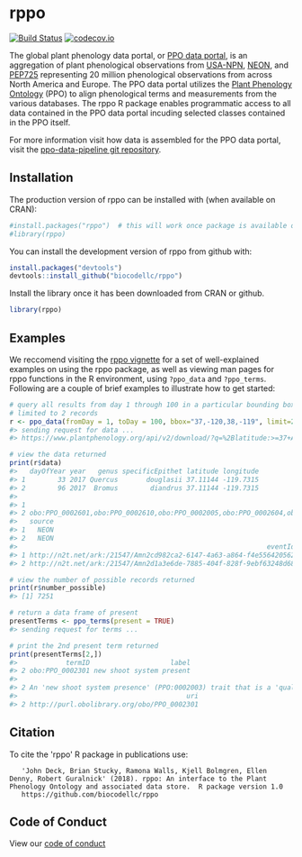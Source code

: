 
<!-- README.md is generated from README.Rmd. Please edit that file -->
rppo
====

[![Build Status](https://travis-ci.org/biocodellc/rppo.svg?branch=master)](https://travis-ci.org/biocodellc/rppo) [![codecov.io](https://codecov.io/github/r-lib/covr/coverage.svg?branch=master)](https://codecov.io/github/r-lib/covr?branch=master)

The global plant phenology data portal, or [PPO data portal](https://www.plantphenology.org/), is an aggregation of plant phenological observations from [USA-NPN](https://www.usanpn.org/usa-national-phenology-network), [NEON](https://www.neonscience.org/), and [PEP725](http://www.pep725.eu/) representing 20 million phenological observations from across North America and Europe. The PPO data portal utilizes the [Plant Phenology Ontology](https://github.com/PlantPhenoOntology/ppo/) (PPO) to align phenological terms and measurements from the various databases. The rppo R package enables programmatic access to all data contained in the PPO data portal incuding selected classes contained in the PPO itself.

For more information visit how data is assembled for the PPO data portal, visit the [ppo-data-pipeline git repository](https://github.com/biocodellc/ppo-data-pipeline).

Installation
------------

The production version of rppo can be installed with (when available on CRAN):

``` r
#install.packages("rppo")  # this will work once package is available on CRAN
#library(rppo)
```

You can install the development version of rppo from github with:

``` r
install.packages("devtools")
devtools::install_github("biocodellc/rppo")
```

Install the library once it has been downloaded from CRAN or github.

``` r
library(rppo)
```

Examples
--------

We reccomend visiting the [rppo vignette](http://htmlpreview.github.io/?https://github.com/biocodellc/rppo/blob/master/vignettes/rppo-vignette.html) for a set of well-explained examples on using the rppo package, as well as viewing man pages for rppo functions in the R environment, using `?ppo_data` and `?ppo_terms`. Following are a couple of brief examples to illustrate how to get started:

``` r
# query all results from day 1 through 100 in a particular bounding box, 
# limited to 2 records
r <- ppo_data(fromDay = 1, toDay = 100, bbox="37,-120,38,-119", limit=2)
#> sending request for data ...
#> https://www.plantphenology.org/api/v2/download/?q=%2Blatitude:>=37+AND+%2Blatitude:<=38+AND+%2Blongitude:>=-120+AND+%2Blongitude:<=-119+AND+%2BdayOfYear:>=1+AND+%2BdayOfYear:<=100+AND+source:USA-NPN,NEON&source=latitude,longitude,year,dayOfYear,termID&limit=2

# view the data returned
print(r$data)
#>   dayOfYear year   genus specificEpithet latitude longitude
#> 1        33 2017 Quercus       douglasii 37.11144 -119.7315
#> 2        96 2017  Bromus        diandrus 37.11144 -119.7315
#>                                                                                                                                                                                                                                            termID
#> 1                                                                                                                                                                                                 obo:PPO_0002610,obo:PPO_0002013,obo:PPO_0002000
#> 2 obo:PPO_0002601,obo:PPO_0002610,obo:PPO_0002005,obo:PPO_0002604,obo:PPO_0002605,obo:PPO_0002013,obo:PPO_0002003,obo:PPO_0002000,obo:PPO_0002602,obo:PPO_0002006,obo:PPO_0002007,obo:PPO_0002004,obo:PPO_0002008,obo:PPO_0002603,obo:PPO_0002600
#>   source
#> 1   NEON
#> 2   NEON
#>                                                              eventId
#> 1 http://n2t.net/ark:/21547/Amn2cd982ca2-6147-4a63-a864-f4e556420562
#> 2 http://n2t.net/ark:/21547/Amn2d1a3e6de-7885-404f-828f-9ebf63248d68

# view the number of possible records returned
print(r$number_possible)
#> [1] 7251

# return a data frame of present
presentTerms <- ppo_terms(present = TRUE)
#> sending request for terms ...

# print the 2nd present term returned
print(presentTerms[2,])
#>            termID                    label
#> 2 obo:PPO_0002301 new shoot system present
#>                                                                                                                                                                    definition
#> 2 An 'new shoot system presence' (PPO:0002003) trait that is a 'quality of' (RO:0000080) a 'whole plant' (PO:0000003) that has at least one 'new shoot system' (PPO:0001003).
#>                                          uri
#> 2 http://purl.obolibrary.org/obo/PPO_0002301
```

Citation
--------

To cite the 'rppo' R package in publications use:

       'John Deck, Brian Stucky, Ramona Walls, Kjell Bolmgren, Ellen Denny, Robert Guralnick' (2018). rppo: An interface to the Plant Phenology Ontology and associated data store.  R package version 1.0
       https://github.com/biocodellc/rppo

Code of Conduct
---------------

View our [code of conduct](CONDUCT.md)
